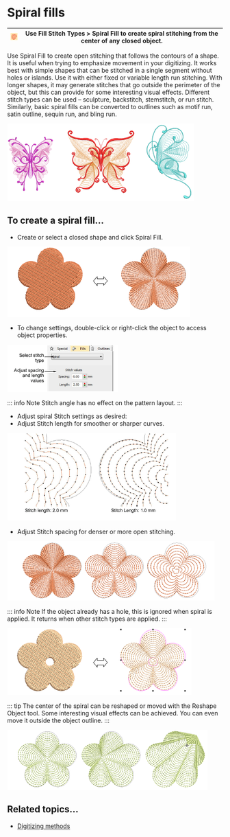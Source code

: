 # Spiral fills

| ![SpiralFill00028.png](assets/SpiralFill00028.png) | Use Fill Stitch Types > Spiral Fill to create spiral stitching from the center of any closed object. |
| -------------------------------------------------- | ---------------------------------------------------------------------------------------------------- |

Use Spiral Fill to create open stitching that follows the contours of a shape. It is useful when trying to emphasize movement in your digitizing. It works best with simple shapes that can be stitched in a single segment without holes or islands. Use it with either fixed or variable length run stitching. With longer shapes, it may generate stitches that go outside the perimeter of the object, but this can provide for some interesting visual effects. Different stitch types can be used – sculpture, backstitch, stemstitch, or run stitch. Similarly, basic spiral fills can be converted to outlines such as motif run, satin outline, sequin run, and bling run.

![SpiralFillSamples.png](assets/SpiralFillSamples.png)

## To create a spiral fill...

- Create or select a closed shape and click Spiral Fill.

![SpiralStitchApply.png](assets/SpiralStitchApply.png)

- To change settings, double-click or right-click the object to access object properties.

![curves00029.png](assets/curves00029.png)

::: info Note
Stitch angle has no effect on the pattern layout.
:::

- Adjust spiral Stitch settings as desired:
- Adjust Stitch length for smoother or sharper curves.

![SpiralStitchLength.png](assets/SpiralStitchLength.png)

- Adjust Stitch spacing for denser or more open stitching.

![SpiralStitchSpacings.png](assets/SpiralStitchSpacings.png)

::: info Note
If the object already has a hole, this is ignored when spiral is applied. It returns when other stitch types are applied.
:::

![SpiralFillWthHole.png](assets/SpiralFillWthHole.png)

::: tip
The center of the spiral can be reshaped or moved with the Reshape Object tool. Some interesting visual effects can be achieved. You can even move it outside the object outline.
:::

![SpiralFillSamples00034.png](assets/SpiralFillSamples00034.png)

## Related topics...

- [Digitizing methods](../../Digitizing/input/Digitizing_methods)
